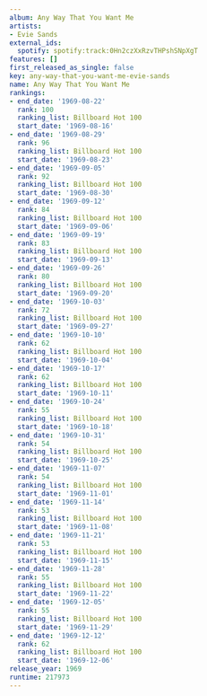 ```yaml
---
album: Any Way That You Want Me
artists:
- Evie Sands
external_ids:
  spotify: spotify:track:0Hn2czXxRzvTHPshSNpXgT
features: []
first_released_as_single: false
key: any-way-that-you-want-me-evie-sands
name: Any Way That You Want Me
rankings:
- end_date: '1969-08-22'
  rank: 100
  ranking_list: Billboard Hot 100
  start_date: '1969-08-16'
- end_date: '1969-08-29'
  rank: 96
  ranking_list: Billboard Hot 100
  start_date: '1969-08-23'
- end_date: '1969-09-05'
  rank: 92
  ranking_list: Billboard Hot 100
  start_date: '1969-08-30'
- end_date: '1969-09-12'
  rank: 84
  ranking_list: Billboard Hot 100
  start_date: '1969-09-06'
- end_date: '1969-09-19'
  rank: 83
  ranking_list: Billboard Hot 100
  start_date: '1969-09-13'
- end_date: '1969-09-26'
  rank: 80
  ranking_list: Billboard Hot 100
  start_date: '1969-09-20'
- end_date: '1969-10-03'
  rank: 72
  ranking_list: Billboard Hot 100
  start_date: '1969-09-27'
- end_date: '1969-10-10'
  rank: 62
  ranking_list: Billboard Hot 100
  start_date: '1969-10-04'
- end_date: '1969-10-17'
  rank: 62
  ranking_list: Billboard Hot 100
  start_date: '1969-10-11'
- end_date: '1969-10-24'
  rank: 55
  ranking_list: Billboard Hot 100
  start_date: '1969-10-18'
- end_date: '1969-10-31'
  rank: 54
  ranking_list: Billboard Hot 100
  start_date: '1969-10-25'
- end_date: '1969-11-07'
  rank: 54
  ranking_list: Billboard Hot 100
  start_date: '1969-11-01'
- end_date: '1969-11-14'
  rank: 53
  ranking_list: Billboard Hot 100
  start_date: '1969-11-08'
- end_date: '1969-11-21'
  rank: 53
  ranking_list: Billboard Hot 100
  start_date: '1969-11-15'
- end_date: '1969-11-28'
  rank: 55
  ranking_list: Billboard Hot 100
  start_date: '1969-11-22'
- end_date: '1969-12-05'
  rank: 55
  ranking_list: Billboard Hot 100
  start_date: '1969-11-29'
- end_date: '1969-12-12'
  rank: 62
  ranking_list: Billboard Hot 100
  start_date: '1969-12-06'
release_year: 1969
runtime: 217973
---
```


